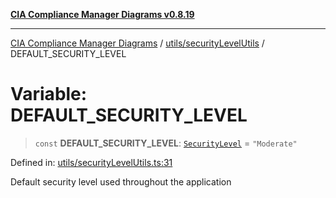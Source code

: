 [**CIA Compliance Manager Diagrams v0.8.19**](../../../README.md)

***

[CIA Compliance Manager Diagrams](../../../modules.md) / [utils/securityLevelUtils](../README.md) / DEFAULT\_SECURITY\_LEVEL

# Variable: DEFAULT\_SECURITY\_LEVEL

> `const` **DEFAULT\_SECURITY\_LEVEL**: [`SecurityLevel`](../../../types/cia/type-aliases/SecurityLevel.md) = `"Moderate"`

Defined in: [utils/securityLevelUtils.ts:31](https://github.com/Hack23/cia-compliance-manager/blob/8a17389ebf0d2a027875b835eec814811b99abcc/src/utils/securityLevelUtils.ts#L31)

Default security level used throughout the application
